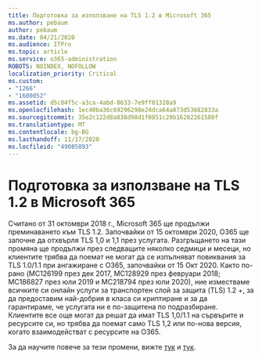 ```yaml
---
title: Подготовка за използване на TLS 1.2 в Microsoft 365
ms.author: pebaum
author: pebaum
ms.date: 04/21/2020
ms.audience: ITPro
ms.topic: article
ms.service: o365-administration
ROBOTS: NOINDEX, NOFOLLOW
localization_priority: Critical
ms.custom:
- "1266"
- "1600052"
ms.assetid: d5c84f5c-a3ca-4abd-8633-7e9ff01328a9
ms.openlocfilehash: 1ec40ba36c69296298e24dca64a873d53682833a
ms.sourcegitcommit: 35e2c122d8a838d98d1f0851c29b16282261580f
ms.translationtype: MT
ms.contentlocale: bg-BG
ms.lasthandoff: 11/17/2020
ms.locfileid: "49085893"
---
```

# <a name="prepare-for-use-of-tls-12-in-microsoft-365"></a>Подготовка за използване на TLS 1.2 в Microsoft 365

Считано от 31 октомври 2018 г., Microsoft 365 ще продължи преминаването към TLS 1.2. Започвайки от 15 октомври 2020, O365 ще започне да отхвърля TLS 1,0 и 1,1 през услугата. Разгръщането на тази промяна ще продължи през следващите няколко седмици и месеци, но клиентите трябва да поемат не могат да се изпълняват повиквания за TLS 1.0/1.1 при ангажиране с O365, започвайки от 15 Окт 2020. Както по-рано (MC126199 през дек 2017, MC128929 през февруари 2018; MC186827 през юли 2019 и MC218794 през юли 2020), ние изместваме всичките си онлайн услуги за транспортен слой за защита (TLS) 1.2 +, за да предоставим най-добрия в класа си криптиране и за да гарантираме, че услугата ни е по-защитена по подразбиране. Клиентите все още могат да решат да имат TLS 1,0/1.1 на сървърите и ресурсите си, но трябва да поемат само TLS 1,2 или по-нова версия, когато взаимодействат с ресурсите на O365.
  
За да научите повече за тези промени, вижте [тук](https://docs.microsoft.com/microsoft-365/compliance/prepare-tls-1.2-in-office-365?view=o365-worldwide) и [тук](https://docs.microsoft.com/microsoft-365/compliance/tls-1.0-and-1.1-deprecation-for-office-365?view=o365-worldwide).

  